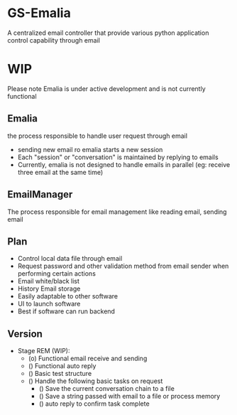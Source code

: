 # GS-Emalia
A centralized email controller that provide various python application control capability through email
# WIP
Please note Emalia is under active development and is not currently functional
## Emalia
the process responsible to handle user request through email
- sending new email ro emalia starts a new session
- Each "session" or "conversation" is maintained by replying to emails
- Currently, emalia is not designed to handle emails in parallel (eg: receive three email at the same time)

## EmailManager
The process responsible for email management like reading email, sending email

## Plan
- Control local data file through email
- Request password and other validation method from email sender when performing certain actions
- Email white/black list
- History Email storage
- Easily adaptable to other software
- UI to launch software
- Best if software can run backend

## Version
- Stage REM (WIP):
    - (o) Functional email receive and sending
    - () Functional auto reply
    - () Basic test structure
    - () Handle the following basic tasks on request
        - () Save the current conversation chain to a file
        - () Save a string passed with email to a file or process memory
        - () auto reply to confirm task complete

